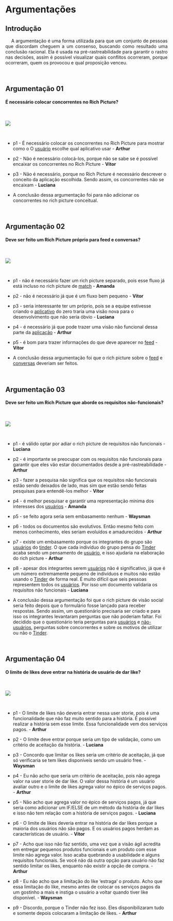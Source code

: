 # Argumentações



## Introdução

<p align="justify">&emsp;
A argumentação é uma forma utilizada para que um conjunto de pessoas que discordam cheguem a um consenso, buscando como resultado uma conclusão racional. Ela é usada na pré-rastreabilidade para garantir o rastro nas decisões, assim é possível visualizar quais conflitos ocorreram, porque ocorreram, quem os provocou e qual proposição venceu.
</p>

<br>

## Argumentação 01

#### É necessário colocar concorrentes no Rich Picture?

<br>

<a data-fancybox="gallery" href="../../img/argumentacao/argumentacao01.png"><img src="../../img/argumentacao/argumentacao01-mini.png"></a>

<br>

- p1 - É necessário colocar os concorrentes no Rich Picture para mostrar como o O [usuário](/modelagem/lexicos#usuario) escolhe qual aplicativo usar - **Arthur**

- p2 - Não é necessário colocá-los, porque não se sabe se é possível encaixar os concorrentes no Rich Picture - **Vítor**

- p3 - Não é necessário, porque no Rich Picture é necessário descrever o conceito da aplicação escolhida. Sendo assim, os concorrentes não se encaixam - **Luciana**

- A conclusão dessa argumentação foi para não adicionar os concorrentes no rich picture conceitual.

<br>

## Argumentação 02

#### Deve ser feito um Rich Picture próprio para feed e conversas?

<br>

<a data-fancybox="gallery" href="../../img/argumentacao/argumentacao02.png"><img src="../../img/argumentacao/argumentacao02-mini.png"></a>

<br>

- p1 - não é necessário fazer um rich picture separado, pois esse fluxo já está incluso no rich picture de [match](/modelagem/lexicos#match) - **Amanda**

- p2 - não é necessário já que é um fluxo bem pequeno - **Vítor**

- p3 - seria interessante ter um próprio, pois se a equipe estivesse criando o [aplicativo](/modelagem/lexicos#tinder) do zero traria uma visão nova para o desenvolvimento que não seria óbvio - **Luciana**

- p4 - é necessário já que pode trazer uma visão não funcional dessa parte da [aplicação](/modelagem/lexicos#tinder) - **Arthur**

- p5 - é bom para trazer informações do que deve aparecer no [feed](/modelagem/lexicos#feed) - **Vítor**

- A conclusão dessa argumentação foi que o rich picture sobre o [feed](/modelagem/lexicos#feed) e [conversas](/modelagem/lexicos#chat) deveriam ser feitos.

<br>

## Argumentação 03

#### Deve ser feito um Rich Picture que aborde os requisitos não-funcionais?

<br>

<a data-fancybox="gallery" href="../../img/argumentacao/argumentacao03.png"><img src="../../img/argumentacao/argumentacao03-mini.png"></a>

<br>

- p1 - é válido optar por adiar o rich picture de requisitos não funcionais - **Luciana**

- p2 - é importante se preocupar com os requisitos não funcionais para garantir que eles vão estar documentados desde a pré-rastreabilidade - **Arthur**

- p3 - fazer a pesquisa não significa que os requisitos não funcionais estão sendo deixados de lado, mas sim que estão sendo feitas pesquisas para entendê-los melhor - **Vítor**

- p4 - é melhor pesquisar e garantir uma representação mínima dos interesses dos [usuários](modelagem/lexicos#usuario) - **Amanda**

- p5 - se feito agora seria sem embasamento nenhum - **Waysman**

- p6 - todos os documentos são evolutivos. Então mesmo feito com menos conhecimento, eles seriam evoluídos e amadurecidos - **Arthur**

- p7 - existe um embasamento porque os integrantes do grupo são [usuários](/modelagem/lexicos#usuario) do [tinder](/modelagem/lexicos#tinder). O que cada indivíduo do grupo pensa do [Tinder](/modelagem/lexicos#tinder) acaba sendo um pensamento de [usuário](/modelagem/lexicos#usuario), e isso  ajudaria na elaboração do rich picture - **Arthur**

- p8 - apesar dos integrantes serem [usuários](/modelagem/lexicos#usuario) não é significativo, já que é um número extremamente pequeno de indivíduos e muitos não estão usando o [Tinder](/modelagem/lexicos#tinder) de forma real. É muito difícil que seis pessoas representem todos os [usuários](/modelagem/lexicos#usuario). Por isso um documento validaria os requisitos não funcionais - **Luciana**

- A conclusão dessa argumentação foi que o rich picture de visão social seria feito depois que o formulário fosse lançado para receber respostas. Sendo assim, um questionário precisaria ser criado e para isso os integrantes levantaram perguntas que não poderiam faltar. Foi decidido que o questionário teria perguntas para [usuários](/modelagem/lexicos#usuario) e [não-usuários](/modelagem/lexicos#usuario-nao-cadastrado), perguntas sobre concorrentes e sobre os motivos de utilizar ou não o [Tinder](/modelagem/lexicos#tinder).

<br>

## Argumentação 04

#### O limite de likes deve entrar na história de usuário de dar like?

<br>

<a data-fancybox="gallery" href="../../img/argumentacao/argumentacao04.png"><img src="../../img/argumentacao/argumentacao04-mini.png"></a>

<br>

- p1 - O limite de likes não deveria entrar nessa user storie, pois é uma funcionalidade que não faz muito sentido para a história. É possível realizar a história sem esse limite. Essa funcionalidade vem dos serviços pagos. - **Arthur**

- p2 - O limite deve entrar porque seria um tipo de validação, como um critério de aceitação da história. - **Luciana**

- p3 - Concordo que limitar os likes seria um critério de aceitação, já que só verificaria se tem likes disponíveis sendo um usuário free. - **Waysman**

- p4 - Eu não acho que seria um critério de aceitação, pois não agrega valor na user storie de dar like. O valor dessa história é um usuário avaliar outro e o limite de likes agrega valor no épico de serviços pagos. - **Arthur**
- p5 - Não acho que agrega valor no épico de serviços pagos, já que seria como adicionar um IF/ELSE de um método da história de dar likes e isso não tem relação com a história de serviços pagos.  - **Luciana**
- p6 - O limite de likes deveria entrar na história de dar likes porque a maioria dos usuários não são pagos. E os usuários pagos herdam as características de usuário. - **Vítor**

- p7 - Acho que isso não faz sentido, uma vez que a visão ágil acredita em entregar pequenos produtos funcionais e um produto com esse limite não agrega valor. Isso acaba quebrando a usabilidade e alguns requisitos funcionais. Se você não dá outra opção para usuário não faz sentido limitar os likes, enquanto não existir a opção de compra. - **Arthur**

- p8 - Eu não acho que a limitação do like ‘estraga’ o produto. Acho que  essa limitação do like, mesmo antes de colocar os serviços pagos da um gostinho a mais e instiga o usuário a voltar quando tiver like disponível. - **Waysman**

- p9 - Discordo, porque o Tinder não fez isso. Eles disponibilizaram tudo e somente depois colocaram a limitação de likes. - **Arthur**
